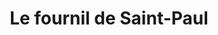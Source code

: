 ---
title: "Le fournil de Saint-Paul"
url: /saint-paul-les-dax/le-fournil-de-saint-paul/
shop: Bäckerei
---
